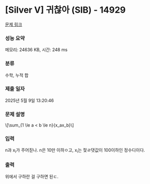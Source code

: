 # [Silver V] 귀찮아 (SIB) - 14929 

[문제 링크](https://www.acmicpc.net/problem/14929) 

### 성능 요약

메모리: 24636 KB, 시간: 248 ms

### 분류

수학, 누적 합

### 제출 일자

2025년 5월 9일 13:20:46

### 문제 설명

<p>\[\sum_{1 \le a < b \le n}{x_ax_b}\]</p>

### 입력 

 <p>n과 x<sub>i</sub>가 주어짇나. n은 10만 이하ㅇ고, x<sub>i</sub>는 젗ㄹ댓값이 100이하인 정수디이다.</p>

### 출력 

 <p>위에서 구하란 걸 구하면 된ㄷ.</p>

